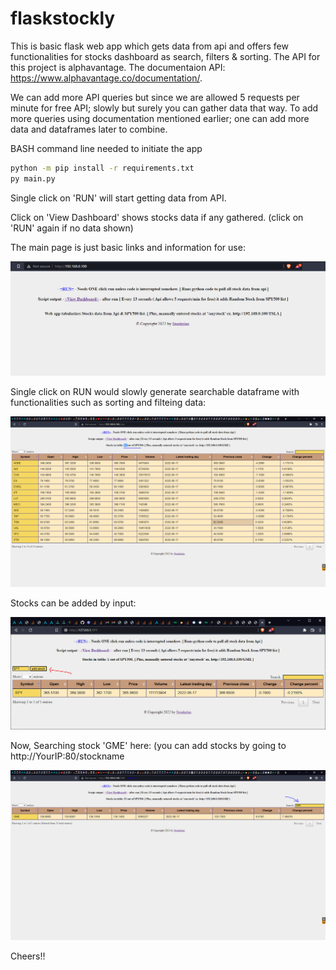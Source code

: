 # flaskstockly


This is basic flask web app which gets data from api and offers few functionalities  for stocks dashboard as search, filters & sorting.
The API for this project is alphavantage. The documentaion API: https://www.alphavantage.co/documentation/. 

We can add more API queries but since we are allowed 5 requests per minute for free API; slowly but surely you can gather data that way.
To add more queries using documentation mentioned earlier; one can add more data and dataframes later to combine.

BASH command line needed to initiate the app

```bash
python -m pip install -r requirements.txt
py main.py
```


Single click on 'RUN' will start getting data from API. 

Click on 'View Dashboard' shows stocks data if any gathered. (click on 'RUN' again if no data shown) 

The main page is just basic links and information for use:

![alt text](https://github.com/Imsach/flaskstockly/blob/c38c3cc5d599ad02de51aba01c6ea86f1b0130af/screenshots/1indexmain.PNG)

Single click on RUN would slowly generate searchable dataframe with functionalities such as sorting and filteing data:

![alt text](https://github.com/Imsach/flaskstockly/blob/a729ba9542e68c37d1ba6d17a1f2aec94b9c7c22/screenshots/AfterRun2.PNG)

Stocks can be added by input:

![alt text](https://github.com/Imsach/flaskstockly/blob/46f7954f375ba47dd6a86e6308ae7c8050874ab1/screenshots/addstock.PNG)

Now, Searching stock 'GME' here: (you can add stocks by going to http://YourIP:80/stockname

![alt text](https://github.com/Imsach/flaskstockly/blob/066e05268c6dd5ffa6416982414f845cde01a96d/screenshots/search.PNG)


Cheers!!


